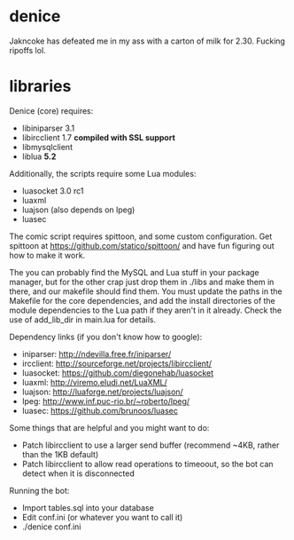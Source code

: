 denice
======

Jakncoke has defeated me in my ass with a carton of milk for 2.30. Fucking ripoffs lol.


libraries
======

Denice (core) requires:
* libiniparser 3.1
* libircclient 1.7 **compiled with SSL support**
* libmysqlclient
* liblua **5.2**

Additionally, the scripts require some Lua modules:
* luasocket 3.0 rc1
* luaxml
* luajson (also depends on lpeg)
* luasec

The comic script requires spittoon, and some custom configuration. Get spittoon at https://github.com/statico/spittoon/ and have fun figuring out how to make it work.

The you can probably find the MySQL and Lua stuff in your package manager, but for the other crap
just drop them in ./libs and make them in there, and our makefile should find them. You
must update the paths in the Makefile for the core dependencies, and add the install directories of the
module dependencies to the Lua path if they aren't in it already. Check the use of add_lib_dir in main.lua
for details.

Dependency links (if you don't know how to google):
* iniparser: http://ndevilla.free.fr/iniparser/
* ircclient: http://sourceforge.net/projects/libircclient/
* luasocket: https://github.com/diegonehab/luasocket
* luaxml: http://viremo.eludi.net/LuaXML/
* luajson: http://luaforge.net/projects/luajson/
* lpeg: http://www.inf.puc-rio.br/~roberto/lpeg/
* luasec: https://github.com/brunoos/luasec

Some things that are helpful and you might want to do:
* Patch libircclient to use a larger send buffer (recommend ~4KB, rather than the 1KB default)
* Patch libircclient to allow read operations to timeoout, so the bot can detect when it is disconnected

Running the bot:
* Import tables.sql into your database
* Edit conf.ini (or whatever you want to call it)
* ./denice conf.ini
